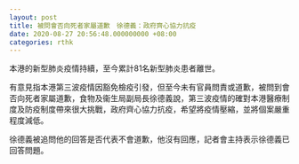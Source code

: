 ```yaml
---
layout: post
title: 被問會否向死者家屬道歉　徐德義：政府齊心協力抗疫
date: 2020-08-27 20:56:48.000000000 +08:00
categories: rthk
---
```


本港的新型肺炎疫情持續，至今累計81名新型肺炎患者離世。

有意見指本港第三波疫情因豁免檢疫引發，但至今未有官員問責或道歉，被問到會否向死者家屬道歉，食物及衞生局副局長徐德義說，第三波疫情的確對本港醫療制度及防疫制度帶來很大挑戰，政府齊心協力抗疫，希望將疫情壓縮，並將個案嚴重程度減低。

徐德義被追問他的回答是否代表不會道歉，他沒有回應，記者會主持表示徐德義已回答問題。
